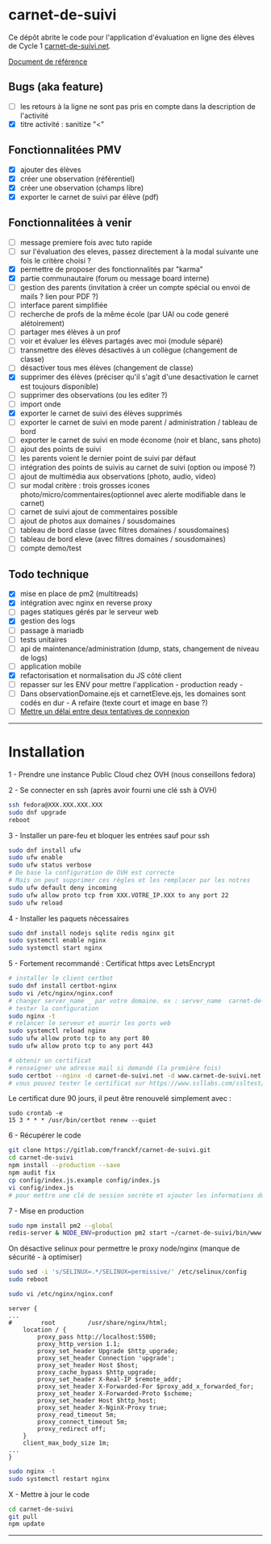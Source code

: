 # carnet-de-suivi

Ce dépôt abrite le code pour l'application d'évaluation en ligne des élèves de Cycle 1 [carnet-de-suivi.net](https://carnet-de-suivi.net).

[Document de référence](https://eduscol.education.fr/cid97131/suivi-et-evaluation-a-l-ecole-maternelle.html)

## Bugs (aka feature)
- [ ] les retours à la ligne ne sont pas pris en compte dans la description de l'activité
- [x] titre activité : sanitize "<"

## Fonctionnalitées PMV

- [x] ajouter des élèves
- [x] créer une observation (référentiel)
- [x] créer une observation (champs libre)
- [x] exporter le carnet de suivi par élève (pdf)

## Fonctionnalitées à venir

- [ ] message premiere fois avec tuto rapide
- [ ] sur l'évaluation des eleves, passez directement à la modal suivante une fois le critère choisi ?
- [x] permettre de proposer des fonctionnalités par "karma"
- [x] partie communautaire (forum ou message board interne)
- [ ] gestion des parents (invitation à créer un compte spécial ou envoi de mails ? lien pour PDF ?)
- [ ] interface parent simplifiée
- [ ] recherche de profs de la même école (par UAI ou code generé alétoirement)
- [ ] partager mes élèves à un prof
- [ ] voir et évaluer les élèves partagés avec moi (module séparé)
- [ ] transmettre des élèves désactivés à un collègue (changement de classe)
- [ ] désactiver tous mes élèves (changement de classe)
- [x] supprimer des élèves (préciser qu'il s'agit d'une desactivation le carnet est toujours disponible)
- [ ] supprimer des observations (ou les editer ?)
- [ ] import onde
- [x] exporter le carnet de suivi des élèves supprimés
- [ ] exporter le carnet de suivi en mode parent / administration / tableau de bord
- [ ] exporter le carnet de suivi en mode économe (noir et blanc, sans photo)
- [ ] ajout des points de suivi
- [ ] les parents voient le dernier point de suivi par défaut
- [ ] intégration des points de suivis au carnet de suivi (option ou imposé ?)
- [ ] ajout de multimédia aux observations (photo, audio, video)
- [ ] sur modal critère : trois grosses icones photo/micro/commentaires(optionnel avec alerte modifiable dans le carnet)
- [ ] carnet de suivi ajout de commentaires possible
- [ ] ajout de photos aux domaines / sousdomaines
- [ ] tableau de bord classe (avec filtres domaines / sousdomaines)
- [ ] tableau de bord eleve (avec filtres domaines / sousdomaines)
- [ ] compte demo/test

## Todo technique

- [x] mise en place de pm2 (multitreads)
- [x] intégration avec nginx en reverse proxy
- [ ] pages statiques gérés par le serveur web
- [x] gestion des logs
- [ ] passage à mariadb
- [ ] tests unitaires
- [ ] api de maintenance/administration (dump, stats, changement de niveau de logs)
- [ ] application mobile
- [x] refactorisation et normalisation du JS côté client
- [ ] repasser sur les ENV pour mettre l'application - production ready -
- [ ] Dans observationDomaine.ejs et carnetEleve.ejs, les domaines sont codés en dur - A refaire (texte court et image en base ?)
- [ ] [Mettre un délai entre deux tentatives de connexion](https://github.com/goldbergyoni/nodebestpractices/blob/master/sections/security/login-rate-limit.md)

---

# Installation

1 - Prendre une instance Public Cloud chez OVH (nous conseillons fedora)

2 - Se connecter en ssh (après avoir fourni une clé ssh à OVH)

```bash
ssh fedora@XXX.XXX.XXX.XXX
sudo dnf upgrade
reboot
```

3 - Installer un pare-feu et bloquer les entrées sauf pour ssh

```bash
sudo dnf install ufw
sudo ufw enable
sudo ufw status verbose
# De base la configuration de OVH est correcte
# Mais on peut supprimer ces règles et les remplacer par les notres
sudo ufw default deny incoming
sudo ufw allow proto tcp from XXX.VOTRE_IP.XXX to any port 22
sudo ufw reload
```

4 - Installer les paquets nécessaires

```bash
sudo dnf install nodejs sqlite redis nginx git
sudo systemctl enable nginx
sudo systemctl start nginx
```

5 - Fortement recommandé : Certificat https avec LetsEncrypt

```bash
# installer le client certbot
sudo dnf install certbot-nginx
sudo vi /etc/nginx/nginx.conf
# changer server_name _ par votre domaine. ex : server_name  carnet-de-suivi.net www.carnet-de-suivi.net;
# tester la configuration
sudo nginx -t
# relancer le serveur et ouvrir les ports web
sudo systemctl reload nginx
sudo ufw allow proto tcp to any port 80
sudo ufw allow proto tcp to any port 443

# obtenir un certificat
# renseigner une adresse mail si demandé (la première fois)
sudo certbot --nginx -d carnet-de-suivi.net -d www.carnet-de-suivi.net
# vous pouvez tester le certificat sur https://www.ssllabs.com/ssltest/analyze.html?d=carnet%2dde%2dsuivi.net&latest
```

Le certificat dure 90 jours, il peut être renouvelé simplement avec :
```
sudo crontab -e
15 3 * * * /usr/bin/certbot renew --quiet
```

6 - Récupérer le code

```bash
git clone https://gitlab.com/franckf/carnet-de-suivi.git
cd carnet-de-suivi
npm install --production --save
npm audit fix
cp config/index.js.example config/index.js
vi config/index.js
# pour mettre une clé de session secrète et ajouter les informations du compte mail
```

7 - Mise en production

```bash
sudo npm install pm2 --global
redis-server & NODE_ENV=production pm2 start ~/carnet-de-suivi/bin/www --name server
```

On désactive selinux pour permettre le proxy node/nginx (manque de sécurité - à optimiser)
```bash
sudo sed -i 's/SELINUX=.*/SELINUX=permissive/' /etc/selinux/config
sudo reboot
```

```bash
sudo vi /etc/nginx/nginx.conf
```

```config
server {
...
#        root         /usr/share/nginx/html;
    location / {
        proxy_pass http://localhost:5500;
        proxy_http_version 1.1;
        proxy_set_header Upgrade $http_upgrade;
        proxy_set_header Connection 'upgrade';
        proxy_set_header Host $host;
        proxy_cache_bypass $http_upgrade;
        proxy_set_header X-Real-IP $remote_addr;
        proxy_set_header X-Forwarded-For $proxy_add_x_forwarded_for;
        proxy_set_header X-Forwarded-Proto $scheme; 
        proxy_set_header Host $http_host;
        proxy_set_header X-NginX-Proxy true;
        proxy_read_timeout 5m;
        proxy_connect_timeout 5m;
        proxy_redirect off;
    }
    client_max_body_size 1m;
...
}
```

```bash
sudo nginx -t
sudo systemctl restart nginx
```

X - Mettre à jour le code

```bash
cd carnet-de-suivi
git pull
npm update
```
---
